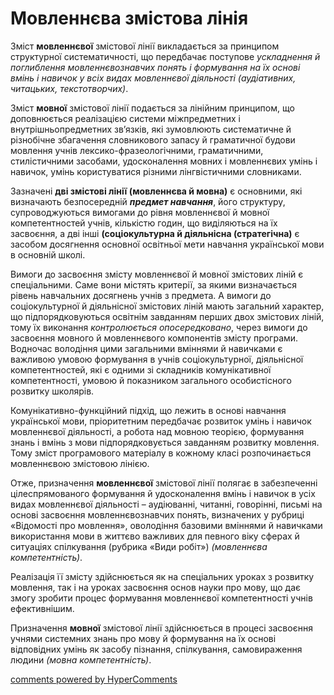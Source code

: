 <div id="hypercomments_widget" class="js-hypercomments-widget invisible"></div>

Мовленнєва змістова лінія
=============================================

Зміст **мовленнєвої** змістової лінії викладається за принципом структурної систематичності, що передбачає поступове *ускладнення й поглиблення мовленнєвознавчих понять і   формування  на їх основі  вмінь і навичок у всіх видах мовленнєвої діяльності  (аудіативних, читацьких, текстотворчих)*.

Зміст  **мовної** змістової лінії подається за лінійним принципом, що доповнюється реалізацією системи міжпредметних і внутрішньопредметних зв’язків, які зумовлюють систематичне й різнобічне збагачення словникового запасу й граматичної будови  мовлення учнів лексико-фразеологічними, граматичними, стилістичними засобами, удосконалення мовних і мовленнєвих умінь і навичок,  умінь  користуватися різними  лінгвістичними словниками.

Зазначені <b>дві змістові лінії (мовленнєва й мовна)</b> є основними, які визначають безпосередній <i><b>предмет навчання</b></i>, його структуру, супроводжуються вимогами до рівня мовленнєвої й мовної компетентностей учнів, кількістю годин, що виділяються на їх засвоєння, а дві інші <b>(соціокультурна й діяльнісна (стратегічна)</b> є засобом  досягнення основної освітньої мети навчання української мови в основній школі.

Вимоги до засвоєння змісту мовленнєвої й мовної змістових ліній є спеціальними. Саме вони містять критерії, за якими визначається рівень навчальних досягнень учнів з предмета. А вимоги до соціокультурної й діяльнісної змістових ліній мають загальний характер, що підпорядковуються освітнім завданням перших двох змістових ліній, тому їх виконання *контролюється опосередковано*, через вимоги до засвоєння мовного й мовленнєвого компонентів змісту програми. Водночас володіння цими загальними вміннями  й навичками є важливою умовою формування  в учнів соціокультурної, діяльнісної компетентностей, які є одними зі складників комунікативної компетентності, умовою  й показником загального  особистісного розвитку школярів.

Комунікативно-функційний підхід, що лежить  в основі навчання української мови, пріоритетним передбачає  розвиток умінь і навичок мовленнєвої діяльності, а робота над мовною теорією, формування знань і вмінь  з мови підпорядковується завданням розвитку мовлення. Тому зміст програмового матеріалу  в кожному класі розпочинається мовленнєвою змістовою лінією. 

Отже, призначення **мовленнєвої** змістової лінії полягає в забезпеченні цілеспрямованого формування й удосконалення вмінь і навичок в усіх видах мовленнєвої діяльності – аудіюванні, читанні, говорінні, письмі на основі засвоєння мовленнєвознавчих понять, визначених у рубриці «Відомості про мовлення», оволодіння  базовими вміннями й навичками використання мови в життєво важливих для певного віку сферах й ситуаціях спілкування (рубрика «Види робіт») *(мовленнєва компетентність)*.

Реалізація її змісту здійснюється як на спеціальних уроках з розвитку мовлення, так і на уроках засвоєння основ науки про мову, що дає змогу зробити процес формування мовленнєвої компетентності  учнів   ефективнішим.

Призначення  **мовної** змістової лінії  здійснюється в процесі засвоєння учнями системних знань про мову й формування на їх основі  відповідних умінь як засобу пізнання, спілкування, самовираження  людини *(мовна компетентність)*.


<div class="js-hypercomments-container">
<a href="http://hypercomments.com" class="hc-link" title="comments widget">comments powered by HyperComments</a>
</div>